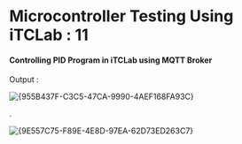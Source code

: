 # Microcontroller Testing Using iTCLab : 11

#### Controlling PID Program in iTCLab using MQTT Broker

Output :


![{955B437F-C3C5-47CA-9990-4AEF168FA93C}](https://github.com/user-attachments/assets/898ca5e7-afd2-4d21-988f-66a6c74bd383)

.

![{9E557C75-F89E-4E8D-97EA-62D73ED263C7}](https://github.com/user-attachments/assets/93793e41-de4a-4e1f-ba28-770439d10550)

